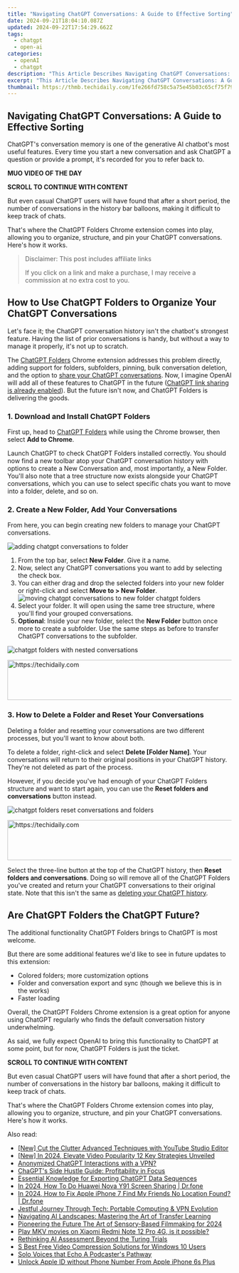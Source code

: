 ```yaml
---
title: "Navigating ChatGPT Conversations: A Guide to Effective Sorting"
date: 2024-09-21T18:04:10.087Z
updated: 2024-09-22T17:54:29.662Z
tags:
  - chatgpt
  - open-ai
categories:
  - openAI
  - chatgpt
description: "This Article Describes Navigating ChatGPT Conversations: A Guide to Effective Sorting"
excerpt: "This Article Describes Navigating ChatGPT Conversations: A Guide to Effective Sorting"
thumbnail: https://thmb.techidaily.com/1fe266fd758c5a75e45b03c65cf75f79c47b7be92cf62fce6f2e53504509e2e1.jpg
---
```


## Navigating ChatGPT Conversations: A Guide to Effective Sorting

 ChatGPT's conversation memory is one of the generative AI chatbot's most useful features. Every time you start a new conversation and ask ChatGPT a question or provide a prompt, it's recorded for you to refer back to.

**MUO VIDEO OF THE DAY**

**SCROLL TO CONTINUE WITH CONTENT**

 But even casual ChatGPT users will have found that after a short period, the number of conversations in the history bar balloons, making it difficult to keep track of chats.

 That's where the ChatGPT Folders Chrome extension comes into play, allowing you to organize, structure, and pin your ChatGPT conversations. Here's how it works.

>  Disclaimer: This post includes affiliate links
>
>  If you click on a link and make a purchase, I may receive a commission at no extra cost to you.
>

## How to Use ChatGPT Folders to Organize Your ChatGPT Conversations

 Let's face it; the ChatGPT conversation history isn't the chatbot's strongest feature. Having the list of prior conversations is handy, but without a way to manage it properly, it's not up to scratch.

 The [ChatGPT Folders](https://chrome.google.com/webstore/detail/chatgpt-folders-organize/hkabkcpdocmhidhbgfcpbadafacnekkl) Chrome extension addresses this problem directly, adding support for folders, subfolders, pinning, bulk conversation deletion, and the option to [share your ChatGPT conversations](https://www.makeuseof.com/apps-extensions-export-share-chatgpt-history/). Now, I imagine OpenAI will add all of these features to ChatGPT in the future ([ChatGPT link sharing is already enabled](https://www.makeuseof.com/share-chatgpt-chats-links/)). But the future isn't now, and ChatGPT Folders is delivering the goods.

### 1\. Download and Install ChatGPT Folders

 First up, head to [ChatGPT Folders](https://chrome.google.com/webstore/detail/chatgpt-folders-organize/hkabkcpdocmhidhbgfcpbadafacnekkl) while using the Chrome browser, then select **Add to Chrome**.

 Launch ChatGPT to check ChatGPT Folders installed correctly. You should now find a new toolbar atop your ChatGPT conversation history with options to create a New Conversation and, most importantly, a New Folder. You'll also note that a tree structure now exists alongside your ChatGPT conversations, which you can use to select specific chats you want to move into a folder, delete, and so on.

### 2\. Create a New Folder, Add Your Conversations

 From here, you can begin creating new folders to manage your ChatGPT conversations.

![adding chatgpt conversations to folder](https://static1.makeuseofimages.com/wordpress/wp-content/uploads/2023/06/adding-chatgpt-conversations-to-folder.jpg)

1. From the top bar, select **New Folder**. Give it a name.
2. Now, select any ChatGPT conversations you want to add by selecting the check box.
3. You can either drag and drop the selected folders into your new folder or right-click and select **Move to > New Folder**.  
![moving chatgpt conversations to new folder chatgpt folders](https://static1.makeuseofimages.com/wordpress/wp-content/uploads/2023/06/moving-chatgpt-conversations-to-new-folder-chatgpt-folders.jpg)
4. Select your folder. It will open using the same tree structure, where you'll find your grouped conversations.
5. **Optional**: Inside your new folder, select the **New Folder** button once more to create a subfolder. Use the same steps as before to transfer ChatGPT conversations to the subfolder.

![chatgpt folders with nested conversations](https://static1.makeuseofimages.com/wordpress/wp-content/uploads/2023/06/chatgpt-folders-with-nested-conversations.jpg)

<!-- affiliate ads begin -->
<a href="https://ephamedtechinc.pxf.io/c/5597632/2137212/26400" target="_top" id="2137212">
  <img src="//a.impactradius-go.com/display-ad/26400-2137212" border="0" alt="https://techidaily.com" width="728" height="90"/>
</a>
<img height="0" width="0" src="https://ephamedtechinc.pxf.io/i/5597632/2137212/26400" style="position:absolute;visibility:hidden;" border="0" />
<!-- affiliate ads end -->

### 3\. How to Delete a Folder and Reset Your Conversations

 Deleting a folder and resetting your conversations are two different processes, but you'll want to know about both.

 To delete a folder, right-click and select **Delete \[Folder Name\]**. Your conversations will return to their original positions in your ChatGPT history. They're not deleted as part of the process.

 However, if you decide you've had enough of your ChatGPT Folders structure and want to start again, you can use the **Reset folders and conversations** button instead.

![chatgpt folders reset conversations and folders](https://static1.makeuseofimages.com/wordpress/wp-content/uploads/2023/06/chatgpt-folders-reset-conversations-and-folders.jpg)

<!-- affiliate ads begin -->
<a href="https://aidotcom.pxf.io/c/5597632/2134501/19576" target="_top" id="2134501">
  <img src="//a.impactradius-go.com/display-ad/19576-2134501" border="0" alt="https://techidaily.com" width="640" height="90"/>
</a>
<img height="0" width="0" src="https://aidotcom.pxf.io/i/5597632/2134501/19576" style="position:absolute;visibility:hidden;" border="0" />
<!-- affiliate ads end -->

 Select the three-line button at the top of the ChatGPT history, then **Reset folders and conversations**. Doing so will remove all of the ChatGPT Folders you've created and return your ChatGPT conversations to their original state. Note that this isn't the same as [deleting your ChatGPT history](https://www.makeuseof.com/how-to-delete-your-chatgpt-history/).

## Are ChatGPT Folders the ChatGPT Future?

 The additional functionality ChatGPT Folders brings to ChatGPT is most welcome.

 But there are some additional features we'd like to see in future updates to this extension:

* Colored folders; more customization options
* Folder and conversation export and sync (though we believe this is in the works)
* Faster loading

 Overall, the ChatGPT Folders Chrome extension is a great option for anyone using ChatGPT regularly who finds the default conversation history underwhelming.

 As said, we fully expect OpenAI to bring this functionality to ChatGPT at some point, but for now, ChatGPT Folders is just the ticket.

**SCROLL TO CONTINUE WITH CONTENT**

 But even casual ChatGPT users will have found that after a short period, the number of conversations in the history bar balloons, making it difficult to keep track of chats.

 That's where the ChatGPT Folders Chrome extension comes into play, allowing you to organize, structure, and pin your ChatGPT conversations. Here's how it works.

<ins class="adsbygoogle"
     style="display:block"
     data-ad-format="autorelaxed"
     data-ad-client="ca-pub-7571918770474297"
     data-ad-slot="1223367746"></ins>

<ins class="adsbygoogle"
     style="display:block"
     data-ad-client="ca-pub-7571918770474297"
     data-ad-slot="8358498916"
     data-ad-format="auto"
     data-full-width-responsive="true"></ins>

<span class="atpl-alsoreadstyle">Also read:</span>
<div><ul>
<li><a href="https://youtube-video-recordings.techidaily.com/new-cut-the-clutter-advanced-techniques-with-youtube-studio-editor/"><u>[New] Cut the Clutter Advanced Techniques with YouTube Studio Editor</u></a></li>
<li><a href="https://youtube-zero.techidaily.com/n-2024-elevate-video-popularity-12-key-strategies-unveiled/"><u>[New] In 2024, Elevate Video Popularity 12 Key Strategies Unveiled</u></a></li>
<li><a href="https://tech-savvy.techidaily.com/anonymized-chatgpt-interactions-with-a-vpn/"><u>Anonymized ChatGPT Interactions with a VPN?</u></a></li>
<li><a href="https://tech-savvy.techidaily.com/chagpts-side-hustle-guide-profitability-in-focus/"><u>ChaGPT's Side Hustle Guide: Profitability in Focus</u></a></li>
<li><a href="https://tech-savvy.techidaily.com/essential-knowledge-for-exporting-chatgpt-data-sequences/"><u>Essential Knowledge for Exporting ChatGPT Data Sequences</u></a></li>
<li><a href="https://screen-mirror.techidaily.com/in-2024-how-to-do-huawei-nova-y91-screen-sharing-drfone-by-drfone-android/"><u>In 2024, How To Do Huawei Nova Y91 Screen Sharing | Dr.fone</u></a></li>
<li><a href="https://review-topics.techidaily.com/in-2024-how-to-fix-apple-iphone-7-find-my-friends-no-location-found-drfone-by-drfone-virtual-ios/"><u>In 2024, How to Fix Apple iPhone 7 Find My Friends No Location Found? | Dr.fone</u></a></li>
<li><a href="https://tech-savvy.techidaily.com/jestful-journey-through-tech-portable-computing-and-vpn-evolution/"><u>Jestful Journey Through Tech: Portable Computing & VPN Evolution</u></a></li>
<li><a href="https://tech-savvy.techidaily.com/navigating-ai-landscapes-mastering-the-art-of-transfer-learning/"><u>Navigating AI Landscapes: Mastering the Art of Transfer Learning</u></a></li>
<li><a href="https://facebook-video-footage.techidaily.com/pioneering-the-future-the-art-of-sensory-based-filmmaking-for-2024/"><u>Pioneering the Future The Art of Sensory-Based Filmmaking for 2024</u></a></li>
<li><a href="https://review-topics.techidaily.com/play-mkv-movies-on-xiaomi-redmi-note-12-pro-4g-is-it-possible-by-aiseesoft-video-converter-play-mkv-on-android/"><u>Play MKV movies on Xiaomi Redmi Note 12 Pro 4G, is it possible?</u></a></li>
<li><a href="https://tech-savvy.techidaily.com/rethinking-ai-assessment-beyond-the-turing-trials/"><u>Rethinking AI Assessment Beyond the Turing Trials</u></a></li>
<li><a href="https://ai-vdieo-software.techidaily.com/s-best-free-video-compression-solutions-for-windows-10-users/"><u>S Best Free Video Compression Solutions for Windows 10 Users</u></a></li>
<li><a href="https://extra-lessons.techidaily.com/solo-voices-that-echo-a-podcasters-pathway/"><u>Solo Voices that Echo A Podcaster's Pathway</u></a></li>
<li><a href="https://apple-account.techidaily.com/unlock-apple-id-without-phone-number-from-apple-iphone-6s-plus-by-drfone-ios/"><u>Unlock Apple ID without Phone Number From Apple iPhone 6s Plus</u></a></li>
</ul></div>

